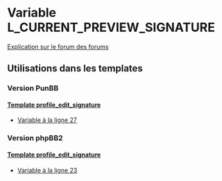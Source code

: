 # Variable L_CURRENT_PREVIEW_SIGNATURE
[Explication sur le forum des forums](http://forum.forumactif.com/t294113-listing-des-variables#L_CURRENT_PREVIEW_SIGNATURE)

## Utilisations dans les templates

### Version PunBB

#### [Template profile_edit_signature](punbb/profile_edit_signature.md)
* [Variable à la ligne 27](../punbb/profile_edit_signature.tpl#L27)

### Version phpBB2

#### [Template profile_edit_signature](subsilver/profile_edit_signature.md)
* [Variable à la ligne 23](../subsilver/profile_edit_signature.tpl#L23)